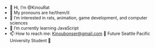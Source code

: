 - 👋 Hi, I’m @KinouRat
- 💬 My pronouns are he/them/it
- 👀 I’m interested in rats, animation, game development, and computer sciences
- 🌱 I’m currently learning JavaScript
- 📫 How to reach me: Kinoubonser@gmail.com
🏫 Future Seattle Pacific University Student 🏫
<!---
KinouRat/KinouRat is a ✨ special ✨ repository because its `README.md` (this file) appears on your GitHub profile.
You can click the Preview link to take a look at your changes.
--->
